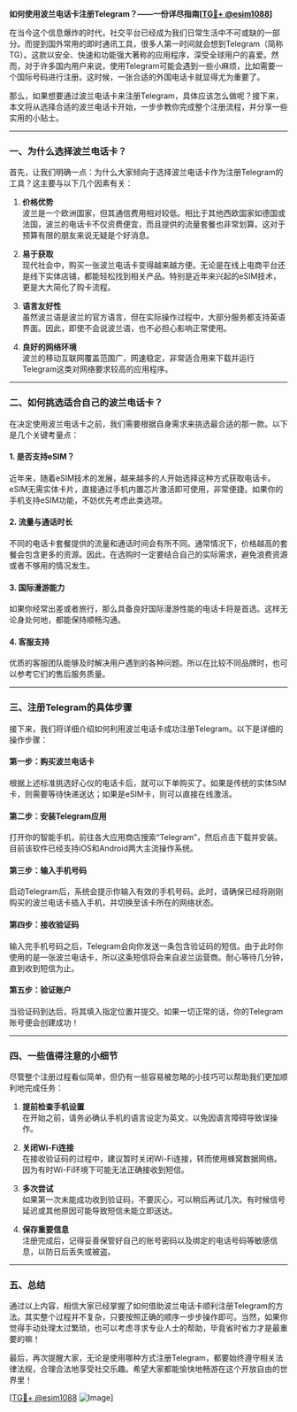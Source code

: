**如何使用波兰电话卡注册Telegram？——一份详尽指南[[TG💪+ @esim1088](https://t.me/s/esim1088)]**

在当今这个信息爆炸的时代，社交平台已经成为我们日常生活中不可或缺的一部分。而提到国外常用的即时通讯工具，很多人第一时间就会想到Telegram（简称TG）。这款以安全、快速和功能强大著称的应用程序，深受全球用户的喜爱。然而，对于许多国内用户来说，使用Telegram可能会遇到一些小麻烦，比如需要一个国际号码进行注册。这时候，一张合适的外国电话卡就显得尤为重要了。

那么，如果想要通过波兰电话卡来注册Telegram，具体应该怎么做呢？接下来，本文将从选择合适的波兰电话卡开始，一步步教你完成整个注册流程，并分享一些实用的小贴士。

---

### 一、为什么选择波兰电话卡？

首先，让我们明确一点：为什么大家倾向于选择波兰电话卡作为注册Telegram的工具？这主要与以下几个因素有关：

1. **价格优势**  
   波兰是一个欧洲国家，但其通信费用相对较低。相比于其他西欧国家如德国或法国，波兰的电话卡不仅资费便宜，而且提供的流量套餐也非常划算。这对于预算有限的朋友来说无疑是个好消息。

2. **易于获取**  
   现代社会中，购买一张波兰电话卡变得越来越方便。无论是在线上电商平台还是线下实体店铺，都能轻松找到相关产品。特别是近年来兴起的eSIM技术，更是大大简化了购卡流程。

3. **语言友好性**  
   虽然波兰语是波兰的官方语言，但在实际操作过程中，大部分服务都支持英语界面。因此，即使不会说波兰语，也不必担心影响正常使用。

4. **良好的网络环境**  
   波兰的移动互联网覆盖范围广，网速稳定，非常适合用来下载并运行Telegram这类对网络要求较高的应用程序。

---

### 二、如何挑选适合自己的波兰电话卡？

在决定使用波兰电话卡之前，我们需要根据自身需求来挑选最合适的那一款。以下是几个关键考量点：

#### 1. 是否支持eSIM？
近年来，随着eSIM技术的发展，越来越多的人开始选择这种方式获取电话卡。eSIM无需实体卡片，直接通过手机内置芯片激活即可使用，非常便捷。如果你的手机支持eSIM功能，不妨优先考虑此类选项。

#### 2. 流量与通话时长
不同的电话卡套餐提供的流量和通话时间会有所不同。通常情况下，价格越高的套餐会包含更多的资源。因此，在选购时一定要结合自己的实际需求，避免浪费资源或者不够用的情况发生。

#### 3. 国际漫游能力
如果你经常出差或者旅行，那么具备良好国际漫游性能的电话卡将是首选。这样无论身处何地，都能保持顺畅沟通。

#### 4. 客服支持
优质的客服团队能够及时解决用户遇到的各种问题。所以在比较不同品牌时，也可以参考它们的售后服务质量。

---

### 三、注册Telegram的具体步骤

接下来，我们将详细介绍如何利用波兰电话卡成功注册Telegram。以下是详细的操作步骤：

#### 第一步：购买波兰电话卡
根据上述标准挑选好心仪的电话卡后，就可以下单购买了。如果是传统的实体SIM卡，则需要等待快递送达；如果是eSIM卡，则可以直接在线激活。

#### 第二步：安装Telegram应用
打开你的智能手机，前往各大应用商店搜索“Telegram”，然后点击下载并安装。目前该软件已经支持iOS和Android两大主流操作系统。

#### 第三步：输入手机号码
启动Telegram后，系统会提示你输入有效的手机号码。此时，请确保已经将刚刚购买的波兰电话卡插入手机，并切换至该卡所在的网络状态。

#### 第四步：接收验证码
输入完手机号码之后，Telegram会向你发送一条包含验证码的短信。由于此时你使用的是一张波兰电话卡，所以这条短信将会来自波兰运营商。耐心等待几分钟，直到收到短信为止。

#### 第五步：验证账户
当验证码到达后，将其填入指定位置并提交。如果一切正常的话，你的Telegram账号便会创建成功！

---

### 四、一些值得注意的小细节

尽管整个注册过程看似简单，但仍有一些容易被忽略的小技巧可以帮助我们更加顺利地完成任务：

1. **提前检查手机设置**  
   在开始之前，请务必确认手机的语言设定为英文，以免因语言障碍导致误操作。

2. **关闭Wi-Fi连接**  
   在接收验证码的过程中，建议暂时关闭Wi-Fi连接，转而使用蜂窝数据网络。因为有时Wi-Fi环境下可能无法正确接收到短信。

3. **多次尝试**  
   如果第一次未能成功收到验证码，不要灰心，可以稍后再试几次。有时候信号延迟或其他原因可能导致短信未能立即送达。

4. **保存重要信息**  
   注册完成后，记得妥善保管好自己的账号密码以及绑定的电话号码等敏感信息，以防日后丢失或被盗。

---

### 五、总结

通过以上内容，相信大家已经掌握了如何借助波兰电话卡顺利注册Telegram的方法。其实整个过程并不复杂，只要按照正确的顺序一步步操作即可。当然，如果你觉得手动处理太过繁琐，也可以考虑寻求专业人士的帮助，毕竟省时省力才是最重要的嘛！

最后，再次提醒大家，无论是使用哪种方式注册Telegram，都要始终遵守相关法律法规，合理合法地享受社交乐趣。希望大家都能愉快地畅游在这个开放自由的世界里！

[[TG💪+ @esim1088](https://t.me/s/esim1088) ![Image](https://i.postimg.cc/4NQfJmqS/Snipaste-2025-05-13-00-14-12.png)]